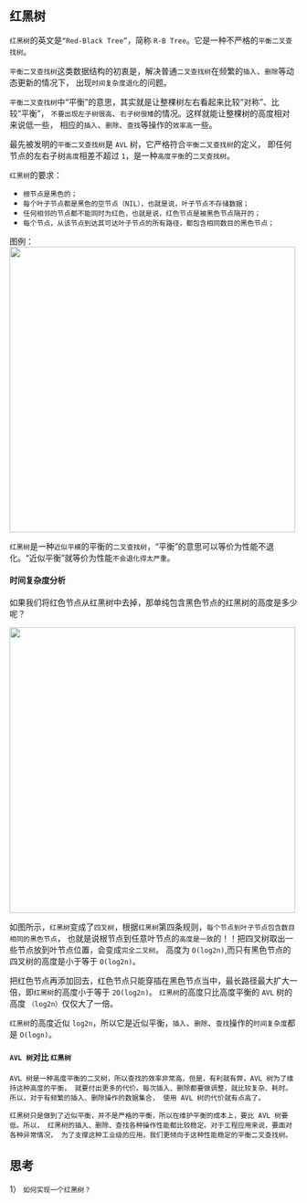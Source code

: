 ## 红黑树

`红黑树`的英文是`“Red-Black Tree”`，简称 `R-B Tree`。它是一种不严格的`平衡二叉查找树`。

`平衡二叉查找树`这类数据结构的初衷是，解决普通`二叉查找树`在频繁的`插入`、`删除`等动态更新的情况下，
出现`时间复杂度退化`的问题。

`平衡二叉查找树`中“平衡”的意思，其实就是让整棵树左右看起来比较“对称”、比较“平衡”，
`不要出现左子树很高`、`右子树很矮`的情况。这样就能让整棵树的高度相对来说低一些，
相应的`插入`、`删除`、`查找`等操作的`效率高`一些。

最先被发明的`平衡二叉查找树`是 `AVL` 树，它严格符合`平衡二叉查找树`的定义，
即任何节点的左右子树`高度`相差不超过 `1`，是一种`高度平衡`的`二叉查找树`。

`红黑树`的要求：

* `根节点是黑色的；`
* `每个叶子节点都是黑色的空节点（NIL），也就是说，叶子节点不存储数据；`
* `任何相邻的节点都不能同时为红色，也就是说，红色节点是被黑色节点隔开的；`
* `每个节点，从该节点到达其可达叶子节点的所有路径，都包含相同数目的黑色节点；`

图例：
<img src="https://static001.geekbang.org/resource/image/90/9a/903ee0dcb62bce2f5b47819541f9069a.jpg" width=500>

`红黑树`是一种`近似平横`的平衡的`二叉查找树`，“平衡”的意思可以等价为性能不退化。“近似平衡”就等价为性能`不会退化得太严重`。

#### 时间复杂度分析

如果我们将红色节点从红黑树中去掉，那单纯包含黑色节点的红黑树的高度是多少呢？

<img src="https://static001.geekbang.org/resource/image/7e/ed/7e6ecc308fe44120f30de809822215ed.jpg" width=500>

如图所示，`红黑树`变成了`四叉树`，根据`红黑树`第四条规则，`每个节点到叶子节点包含数目相同的黑色节点`，
也就是说根节点到任意叶节点的`高度是一致`的！！把四叉树取出一些节点放到叶节点位置，会变成`完全二叉树`。
高度为 `O(log2n)`,而只有黑色节点的四叉树的高度是小于等于 `O(log2n)`。

把红色节点再添加回去，红色节点只能穿插在黑色节点当中，最长路径最大扩大一倍，即`红黑树`的高度小于等于 `2O(log2n)`。
`红黑树`的高度只比高度平衡的 `AVL` 树的高度 `（log2n）`仅仅大了一倍。

`红黑树`的高度近似 `log2n`，所以它是近似平衡，`插入`、`删除`、`查找`操作的`时间复杂度`都是 `O(logn)`。

#### `AVL 树`对比 `红黑树`

`AVL 树是一种高度平衡的二叉树，所以查找的效率非常高，但是，有利就有弊，AVL 树为了维持这种高度的平衡，
就要付出更多的代价。每次插入、删除都要做调整，就比较复杂、耗时。所以，对于有频繁的插入、删除操作的数据集合，
使用 AVL 树的代价就有点高了。`

`红黑树只是做到了近似平衡，并不是严格的平衡，所以在维护平衡的成本上，要比 AVL 树要低。所以，
红黑树的插入、删除、查找各种操作性能都比较稳定。对于工程应用来说，要面对各种异常情况，
为了支撑这种工业级的应用，我们更倾向于这种性能稳定的平衡二叉查找树。`

## 思考

1） `如何实现一个红黑树？`